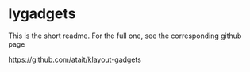 # lygadgets
This is the short readme. For the full one, see the corresponding github page

https://github.com/atait/klayout-gadgets